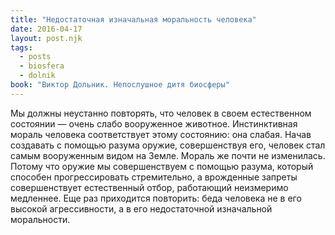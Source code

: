 ```yaml
---
title: "Недостаточная изначальная моральность человека"
date: 2016-04-17
layout: post.njk
tags:
  - posts
  - biosfera
  - dolnik
book: "Виктор Дольник. Непослушное дитя биосферы"
---
```


Мы должны неустанно повторять, что человек в своем естественном состоянии — очень слабо вооруженное животное. Инстинктивная мораль человека соответствует этому состоянию: она слабая. Начав создавать с помощью разума оружие, совершенствуя его, человек стал самым вооруженным видом на Земле. Мораль же почти не изменилась. Потому что оружие мы совершенствуем с помощью разума, который способен прогрессировать стремительно, а врожденные запреты совершенствует естественный отбор, работающий неизмеримо медленнее. Еще раз приходится повторить: беда человека не в его высокой агрессивности, а в его недостаточной изначальной моральности.
